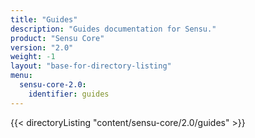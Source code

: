 ```yaml
---
title: "Guides"
description: "Guides documentation for Sensu."
product: "Sensu Core"
version: "2.0"
weight: -1
layout: "base-for-directory-listing"
menu:
  sensu-core-2.0:
    identifier: guides
---
```


{{< directoryListing "content/sensu-core/2.0/guides" >}}

